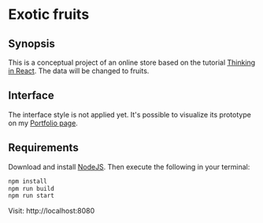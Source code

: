 # Exotic fruits

## Synopsis

This is a conceptual project of an online store based on the tutorial [Thinking in React](https://reactjs.org/docs/thinking-in-react). The data will be changed to fruits.

## Interface

The interface style is not applied yet. It's possible to visualize its prototype on my [Portfolio page](https://alinepickler.github.io/web.html#exotic-fruits-row).

## Requirements

Download and install [NodeJS](https://nodejs.org/en/). Then execute the following in your terminal:

```bash
npm install
npm run build
npm run start
```
Visit:  http://localhost:8080
